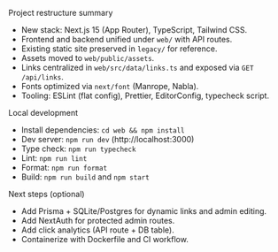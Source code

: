 Project restructure summary

- New stack: Next.js 15 (App Router), TypeScript, Tailwind CSS.
- Frontend and backend unified under `web/` with API routes.
- Existing static site preserved in `legacy/` for reference.
- Assets moved to `web/public/assets`.
- Links centralized in `web/src/data/links.ts` and exposed via `GET /api/links`.
- Fonts optimized via `next/font` (Manrope, Nabla).
- Tooling: ESLint (flat config), Prettier, EditorConfig, typecheck script.

Local development

- Install dependencies: `cd web && npm install`
- Dev server: `npm run dev` (http://localhost:3000)
- Type check: `npm run typecheck`
- Lint: `npm run lint`
- Format: `npm run format`
- Build: `npm run build` and `npm start`

Next steps (optional)

- Add Prisma + SQLite/Postgres for dynamic links and admin editing.
- Add NextAuth for protected admin routes.
- Add click analytics (API route + DB table).
- Containerize with Dockerfile and CI workflow.
